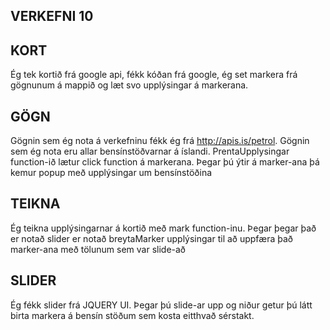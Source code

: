 ## VERKEFNI 10

## KORT
Ég tek kortið frá google api, fékk kóðan frá google, ég set markera frá gögnunum á mappið og læt svo upplýsingar á markerana.

## GÖGN
Gögnin sem ég nota á verkefninu fékk ég frá http://apis.is/petrol. Gögnin sem ég nota eru allar bensínstöðvarnar á íslandi. PrentaUpplysingar function-ið lætur click function á markerana. Þegar þú ýtir á marker-ana þá kemur popup með upplýsingar um bensínstöðina

## TEIKNA
Ég teikna upplýsingarnar á kortið með mark function-inu. Þegar þegar það er notað slider er notað breytaMarker upplýsingar til að uppfæra það marker-ana með tölunum sem var slide-að

## SLIDER
Ég fékk slider frá JQUERY UI. Þegar þú slide-ar upp og niður getur þú látt birta markera á bensín stöðum sem kosta eitthvað sérstakt.
